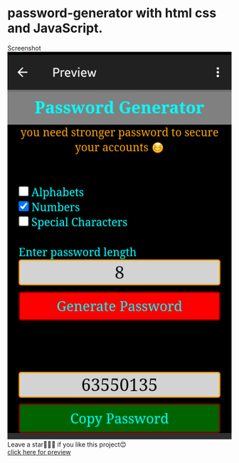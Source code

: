 # password-generator with html css and JavaScript.
Screenshot <br>
<img src="Screenshot_2021-07-02-06-13-19-1.png" />
<br>
Leave a star🌟🌟🌟 if you like this project😊
<br/>
<a href="https://htmlpreview.github.io/?https://github.com/tauseedzaman/password-generator/blob/main/password_generator.html" > click here for preview </a> 
